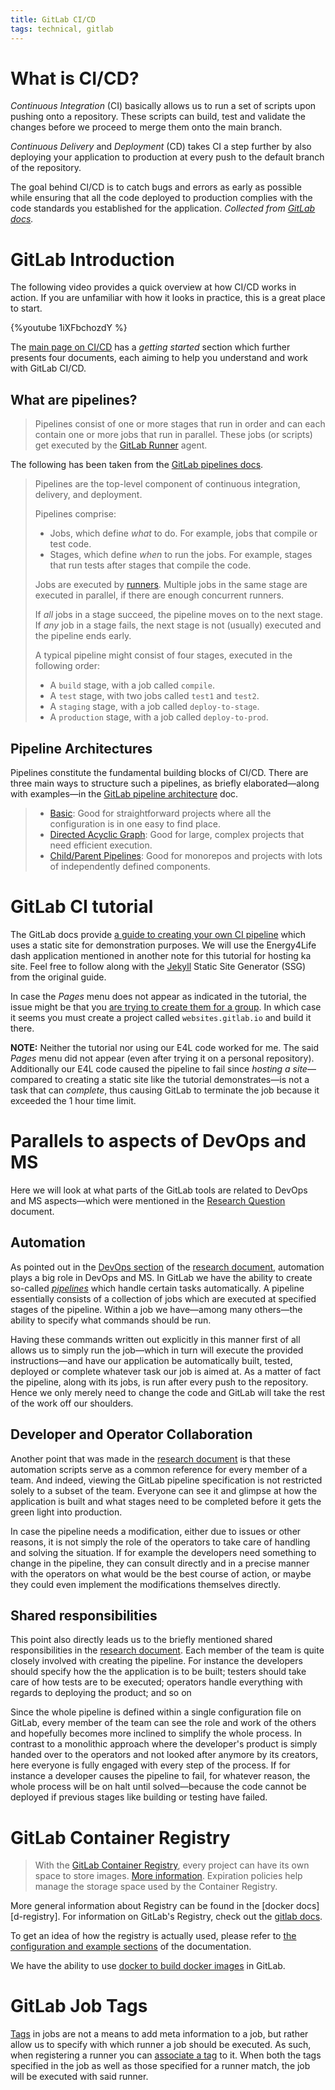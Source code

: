 ```yaml
---
title: GitLab CI/CD
tags: technical, gitlab
---
```




[gl-cicd]: https://docs.gitlab.com/ee/ci/
[gl-pipelines]: https://docs.gitlab.com/ee/ci/pipelines/index.html
[gl-pipearch]: https://docs.gitlab.com/ee/ci/pipelines/pipeline_architectures.html
[gl-ciguide]: https://docs.gitlab.com/ee/user/project/pages/getting_started/pages_from_scratch.html
[gl-registry]: https://docs.gitlab.com/ee/user/packages/container_registry/
[d-registry-intro]: https://docs.docker.com/registry/introduction/
[gl-docker]: https://docs.gitlab.com/ee/ci/docker/using_docker_build.html#use-the-docker-executor-with-the-docker-image-docker-in-docker
[gl-tags]: https://docs.gitlab.com/ee/ci/yaml/#tags
[gl-runner-tags]: https://docs.gitlab.com/runner/#tags

# What is CI/CD?

*Continuous Integration* (CI) basically allows us to run a set of scripts upon pushing onto a repository. These scripts can build, test and validate the changes before we proceed to merge them onto the main branch.

*Continuous Delivery* and *Deployment* (CD) takes CI a step further by also deploying your application to production at every push to the default branch of the repository.

The goal behind CI/CD is to catch bugs and errors as early as possible while ensuring that all the code deployed to production complies with the code standards you established for the application. *Collected from [GitLab docs][gl-cicd].*

# GitLab Introduction

The following video provides a quick overview at how CI/CD works in action. If you are unfamiliar with how it looks in practice, this is a great place to start.

{%youtube 1iXFbchozdY %}

The [main page on CI/CD][gl-cicd] has a *getting started* section which further presents four documents, each aiming to help you understand and work with GitLab CI/CD.

## What are pipelines?

> Pipelines consist of one or more stages that run in order and can each contain one or more jobs that run in parallel. These jobs (or scripts) get executed by the [GitLab Runner](https://docs.gitlab.com/runner/) agent.

The following has been taken from the [GitLab pipelines docs][gl-pipelines].

> Pipelines are the top-level component of continuous integration, delivery, and deployment.
>
> Pipelines comprise:
>
> - Jobs, which define *what* to do. For example, jobs that compile or test code.
> - Stages, which define *when* to run the jobs. For example, stages that run tests after stages that compile the code.
>
> Jobs are executed by [runners](https://docs.gitlab.com/ee/ci/runners/README.html). Multiple jobs in the same stage are executed in parallel, if there are enough concurrent runners.
>
> If *all* jobs in a stage succeed, the pipeline moves on to the next stage. If *any* job in a stage fails, the next stage is not (usually) executed and the pipeline ends early.
>
> A typical pipeline might consist of four stages, executed in the following order:
>
> - A `build` stage, with a job called `compile`.
> - A `test` stage, with two jobs called `test1` and `test2`.
> - A `staging` stage, with a job called `deploy-to-stage`.
> - A `production` stage, with a job called `deploy-to-prod`.

## Pipeline Architectures

Pipelines constitute the fundamental building blocks of CI/CD. There are three main ways to structure such a pipelines, as briefly elaborated&mdash;along with examples&mdash;in the [GitLab pipeline architecture][gl-pipearch] doc.

> - [Basic](https://docs.gitlab.com/ee/ci/pipelines/pipeline_architectures.html#basic-pipelines): Good for straightforward projects where all the configuration is in one easy to find place.
> - [Directed Acyclic Graph](https://docs.gitlab.com/ee/ci/pipelines/pipeline_architectures.html#directed-acyclic-graph-pipelines): Good for large, complex projects that need efficient execution.
> - [Child/Parent Pipelines](https://docs.gitlab.com/ee/ci/pipelines/pipeline_architectures.html#child--parent-pipelines): Good for monorepos and projects with lots of independently defined components.

# GitLab CI tutorial

The GitLab docs provide [a guide to creating your own CI pipeline][gl-ciguide] which uses a static site for demonstration purposes. We will use the Energy4Life dash application mentioned in another note for this tutorial for hosting ka site. Feel free to follow along with the [Jekyll](https://jekyllrb.com/) Static Site Generator (SSG) from the original guide.

In case the *Pages* menu does not appear as indicated in the tutorial, the issue might be that you [are trying to create them for a group](https://forum.gitlab.com/t/why-is-pages-not-appearing-in-settings/16208/6). In which case it seems you must create a project called `websites.gitlab.io` and build it there.

**NOTE:** Neither the tutorial nor using our E4L code worked for me. The said *Pages* menu did not appear (even after trying it on a personal repository). Additionally our E4L code caused the pipeline to fail since *hosting a site*&mdash;compared to creating a static site like the tutorial demonstrates&mdash;is not a task that can *complete*, thus causing GitLab to terminate the job because it exceeded the 1 hour time limit.

# Parallels to aspects of DevOps and MS

Here we will look at what parts of the GitLab tools are related to DevOps and MS aspects&mdash;which were mentioned in the [Research Question][rqdoc] document.

[rqdoc]: MS-ResearchQuestions

## Automation

As pointed out in the [DevOps section](MS-ResearchQuestions#what-is-the-role-of-ms-in-devops?) of the [research document][rqdoc], automation plays a big role in DevOps and MS. In GitLab we have the ability to create so-called [*pipelines*](#what-are-pipelines?) which handle certain tasks automatically. A pipeline essentially consists of a collection of jobs which are executed at specified stages of the pipeline. Within a job we have&mdash;among many others&mdash;the ability to specify what commands should be run.

Having these commands written out explicitly in this manner first of all allows us to simply run the job&mdash;which in turn will execute the provided instructions&mdash;and have our application be automatically built, tested, deployed or complete whatever task our job is aimed at. As a matter of fact the pipeline, along with its jobs, is run after every push to the repository. Hence we only merely need to change the code and GitLab will take the rest of the work off our shoulders.

## Developer and Operator Collaboration

Another point that was made in the [research document][rqdoc] is that these automation scripts serve as a common reference for every member of a team. And indeed, viewing the GitLab pipeline specification is not restricted solely to a subset of the team. Everyone can see it and glimpse at how the application is built and what stages need to be completed before it gets the green light into production.

In case the pipeline needs a modification, either due to issues or other reasons, it is not simply the role of the operators to take care of handling and solving the situation. If for example the developers need something to change in the pipeline, they can consult directly and in a precise manner with the operators on what would be the best course of action, or maybe they could even implement the modifications themselves directly.

## Shared responsibilities

This point also directly leads us to the briefly mentioned shared responsibilities in the [research document][rqdoc]. Each member of the team is quite closely involved with creating the pipeline. For instance the developers should specify how the the application is to be built; testers should take care of how tests are to be executed; operators handle everything with regards to deploying the product; and so on

Since the whole pipeline is defined within a single configuration file on GitLab, every member of the team can see the role and work of the others and hopefully becomes more inclined to simplify the whole process. In contrast to a monolithic approach where the developer's product is simply handed over to the operators and not looked after anymore by its creators, here everyone is fully engaged with every step of the process. If for instance a developer causes the pipeline to fail, for whatever reason, the whole process will be on halt until solved&mdash;because the code cannot be deployed if previous stages like building or testing have failed.

# GitLab Container Registry

> With the [GitLab Container Registry][gl-registry], every project can have its own space to store images. [More information](https://minsky.uni.lu/gitlab/help/user/packages/container_registry/index). Expiration policies help manage the storage space used by the Container Registry.

More general information about Registry can be found in the [docker docs][d-registry]. For information on GitLab's Registry, check out the [gitlab docs][gl-registry].

To get an idea of how the registry is actually used, please refer to [the configuration and example sections](https://docs.gitlab.com/ee/user/packages/container_registry/#configure-your-gitlab-ciyml-file) of the documentation.

We have the ability to use [docker to build docker images][gl-docker] in GitLab.

# GitLab Job Tags

[Tags][gl-tags] in jobs are not a means to add meta information to a job, but rather allow us to specify with which runner a job should be executed. As such, when registering a runner you can [associate a tag][gl-runner-tags] to it. When both the tags specified in the job as well as those specified for a runner match, the job will be executed with said runner.